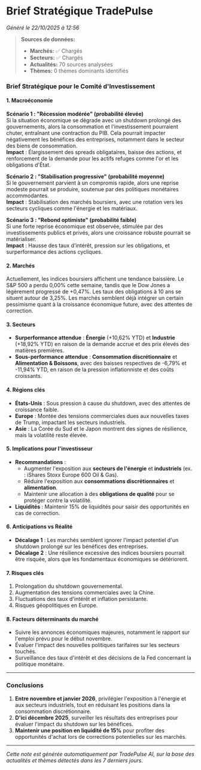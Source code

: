 # Brief Stratégique TradePulse

*Généré le 22/10/2025 à 12:56*

> **Sources de données:**
> - **Marchés:** ✅ Chargés
> - **Secteurs:** ✅ Chargés
> - **Actualités:** 70 sources analysées
> - **Thèmes:** 0 thèmes dominants identifiés

### Brief Stratégique pour le Comité d'Investissement

#### 1. **Macroéconomie**
**Scénario 1 : "Récession modérée" (probabilité élevée)**  
Si la situation économique se dégrade avec un shutdown prolongé des gouvernements, alors la consommation et l'investissement pourraient chuter, entraînant une contraction du PIB. Cela pourrait impacter négativement les bénéfices des entreprises, notamment dans le secteur des biens de consommation.  
**Impact** : Élargissement des spreads obligataires, baisse des actions, et renforcement de la demande pour les actifs refuges comme l'or et les obligations d'État.

**Scénario 2 : "Stabilisation progressive" (probabilité moyenne)**  
Si le gouvernement parvient à un compromis rapide, alors une reprise modeste pourrait se produire, soutenue par des politiques monétaires accommodantes.  
**Impact** : Stabilisation des marchés boursiers, avec une rotation vers les secteurs cycliques comme l'énergie et les matériaux.

**Scénario 3 : "Rebond optimiste" (probabilité faible)**  
Si une forte reprise économique est observée, stimulée par des investissements publics et privés, alors une croissance robuste pourrait se matérialiser.  
**Impact** : Hausse des taux d'intérêt, pression sur les obligations, et surperformance des actions cycliques.

#### 2. **Marchés**
Actuellement, les indices boursiers affichent une tendance baissière. Le S&P 500 a perdu 0,00% cette semaine, tandis que le Dow Jones a légèrement progressé de +0,47%. Les taux des obligations à 10 ans se situent autour de 3,25%. Les marchés semblent déjà intégrer un certain pessimisme quant à la croissance économique future, avec des attentes de correction.

#### 3. **Secteurs**
- **Surperformance attendue** : **Énergie** (+10,62% YTD) et **Industrie** (+18,92% YTD) en raison de la demande accrue et des prix élevés des matières premières.
- **Sous-performance attendue** : **Consommation discrétionnaire** et **Alimentation & Boissons**, avec des baisses respectives de -6,79% et -11,94% YTD, en raison de la pression inflationniste et des coûts croissants.

#### 4. **Régions clés**
- **États-Unis** : Sous pression à cause du shutdown, avec des attentes de croissance faible.
- **Europe** : Montée des tensions commerciales dues aux nouvelles taxes de Trump, impactant les secteurs industriels.
- **Asie** : La Corée du Sud et le Japon montrent des signes de résilience, mais la volatilité reste élevée.

#### 5. **Implications pour l'investisseur**
- **Recommandations** : 
  - Augmenter l'exposition aux **secteurs de l'énergie** et **industriels** (ex. : iShares Stoxx Europe 600 Oil & Gas).
  - Réduire l'exposition aux **consommations discrétionnaires** et **alimentation**.
  - Maintenir une allocation à des **obligations de qualité** pour se protéger contre la volatilité.
- **Liquidités** : Maintenir 15% de liquidités pour saisir des opportunités en cas de correction.

#### 6. **Anticipations vs Réalité**
- **Décalage 1** : Les marchés semblent ignorer l'impact potentiel d'un shutdown prolongé sur les bénéfices des entreprises.
- **Décalage 2** : Une résilience excessive des indices boursiers pourrait être risquée, alors que les fondamentaux économiques se détériorent.

#### 7. **Risques clés**
1. Prolongation du shutdown gouvernemental.
2. Augmentation des tensions commerciales avec la Chine.
3. Fluctuations des taux d'intérêt et inflation persistante.
4. Risques géopolitiques en Europe.

#### 8. **Facteurs déterminants du marché**
- Suivre les annonces économiques majeures, notamment le rapport sur l'emploi prévu pour le début novembre.
- Évaluer l'impact des nouvelles politiques tarifaires sur les secteurs touchés.
- Surveillance des taux d'intérêt et des décisions de la Fed concernant la politique monétaire.

---

### Conclusions
1. **Entre novembre et janvier 2026**, privilégier l'exposition à l'énergie et aux secteurs industriels, tout en réduisant les positions dans la consommation discrétionnaire.
2. **D'ici décembre 2025**, surveiller les résultats des entreprises pour évaluer l'impact du shutdown sur les bénéfices.
3. **Maintenir une position en liquidité de 15%** pour profiter des opportunités d'achat lors de corrections potentielles sur les marchés.

---

*Cette note est générée automatiquement par TradePulse AI, sur la base des actualités et thèmes détectés dans les 7 derniers jours.*
